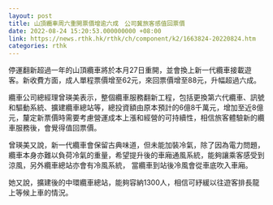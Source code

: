 ```yaml
---
layout: post
title: 山頂纜車周六重開票價增逾六成　公司冀旅客感值回票價
date: 2022-08-24 15:20:53.000000000 +08:00
link: https://news.rthk.hk/rthk/ch/component/k2/1663824-20220824.htm
categories: rthk
---
```


停運翻新超過一年的山頂纜車將於本月27日重開，並會換上新一代纜車接載遊客。新收費方面，成人單程票價增至62元，來回票價增至88元，升幅超過六成。

纜車公司總經理曾瑛美表示，整個纜車服務翻新工程，包括更換第六代纜車、訊號和驅動系統、擴建纜車總站等，總投資額由原本預計的6億8千萬元，增加至近8億元，釐定新票價時需要考慮營運成本上漲和經營的可持續性，相信旅客體驗新的纜車服務後，會覺得值回票價。

曾瑛美又說，新一代纜車會保留古典味道，但未能加裝冷氣，除了因為電力問題，纜車本身亦難以負荷冷氣的重量，希望提升後的車廂通風系統，能夠讓乘客感受到涼風，另外纜車總站亦會有冷風系統， 當纜車到站後冷風會從車底吹入車廂。

她又說，擴建後的中環纜車總站，能夠容納1300人，相信可紓緩以往遊客排長龍上等候上車的情況。

